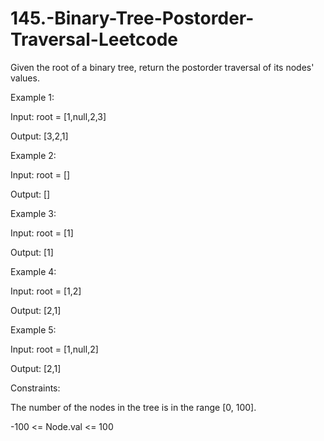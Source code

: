 # 145.-Binary-Tree-Postorder-Traversal-Leetcode

Given the root of a binary tree, return the postorder traversal of its nodes' values.

 

Example 1:


Input: root = [1,null,2,3]


Output: [3,2,1]


Example 2:

Input: root = []


Output: []


Example 3:

Input: root = [1]


Output: [1]



Example 4:


Input: root = [1,2]


Output: [2,1]


Example 5:


Input: root = [1,null,2]


Output: [2,1]

 

Constraints:

The number of the nodes in the tree is in the range [0, 100].

-100 <= Node.val <= 100
